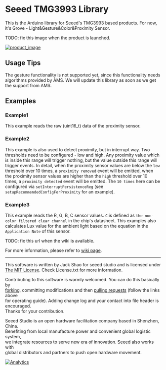 # Seeed TMG3993 Library

This is the Arduino library for Seeed's TMG3993 based products. For now, it's Grove - Light&Gesture&Color&Proximity Sensor.

TODO: fix this image when the product is launched.

[![product_image](url)](http://www.seeedstudio.com)


## Usage Tips

The gesture functionality is not supported yet, since this functionality needs algorithms provided by AMS. We will update this library as soon as we get the support from AMS.


## Examples

### Example1

This example reads the raw (uint16_t) data of the proximity sensor.

### Example2

This example is also used to detect proximity, but in interrupt way. Two thresholds need to be configured - low and high. Any proximity value which is inside this range will trigger nothing, but the value outside this range will trigger events. In detail, when the proximity sensor values are below the `low` threshold over 10 times, a `proximity removed` event will be emitted, when the proximity sensor values are higher than the `high` threshold over 10 times, a `proximity detected` event will be emitted. The `10 times` here can be configured via `setInterruptPersistenceReg` (see `setupRecommendedConfigForProximity` for an example).

### Example3

This example reads the R, G, B, C sensor values. `C` is defined as `the non-color filtered clear channel` in the chip's datasheet. This examples also calculates Lux value for the ambient light based on the equation in the `Application Note` of this sensor.

TODO: fix this url when the wiki is available.

For more information, please refer to [wiki page](<wiki url>).

----

This software is written by Jack Shao for seeed studio and is licensed under [The MIT License](http://opensource.org/licenses/mit-license.php). Check License.txt for more information.<br>

Contributing to this software is warmly welcomed. You can do this basically by<br>
[forking](https://help.github.com/articles/fork-a-repo), committing modifications and then [pulling requests](https://help.github.com/articles/using-pull-requests) (follow the links above<br>
for operating guide). Adding change log and your contact into file header is encouraged.<br>
Thanks for your contribution.

Seeed Studio is an open hardware facilitation company based in Shenzhen, China. <br>
Benefiting from local manufacture power and convenient global logistic system, <br>
we integrate resources to serve new era of innovation. Seeed also works with <br>
global distributors and partners to push open hardware movement.<br>


[![Analytics](https://ga-beacon.appspot.com/UA-46589105-3/grove-light-gesture-color-proximity-sensor)](https://github.com/igrigorik/ga-beacon)







